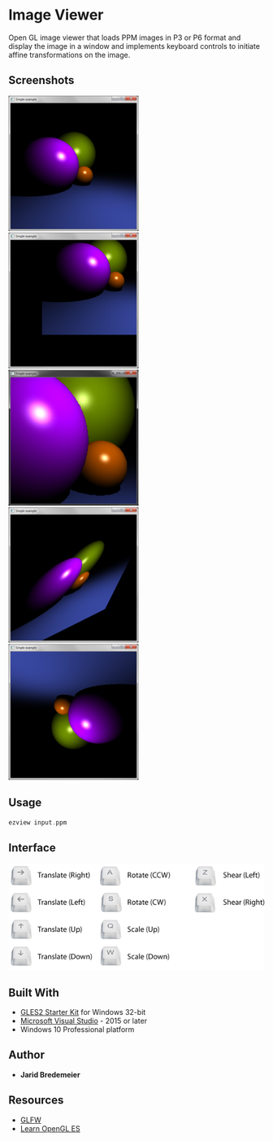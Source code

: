 # Image Viewer
Open GL image viewer that loads PPM images in P3 or P6 format and display the image in a window and implements keyboard controls to initiate affine transformations on the image.
 
## Screenshots
<img src="https://github.com/jbredeme/Image-Viewer/blob/master/examples/png/original.png" width="256"> <img src="https://github.com/jbredeme/Image-Viewer/blob/master/examples/png/translate.png" width="256"> <img src="https://github.com/jbredeme/Image-Viewer/blob/master/examples/png/scale.png" width="256"><br />
<img src="https://github.com/jbredeme/Image-Viewer/blob/master/examples/png/shear.png" width="256"> <img src="https://github.com/jbredeme/Image-Viewer/blob/master/examples/png/rotate.png" width="256">

## Usage
```c
ezview input.ppm
```
## Interface
<img src="https://github.com/jbredeme/Image-Viewer/blob/master/examples/png/controls.png" width="512">

## Built With
* [GLES2 Starter Kit] for Windows 32-bit
* [Microsoft Visual Studio] - 2015 or later
* Windows 10 Professional platform

## Author
* **Jarid Bredemeier**

## Resources
* [GLFW]
* [Learn OpenGL ES]

[GLES2 Starter Kit]: https://bitbucket.org/jdpalmer/gles2-starter-kit
[GLFW]: http://www.glfw.org/docs/latest/group__keys.html
[Learn OpenGL ES]: http://www.learnopengles.com/tag/linmath-h/
[Microsoft Visual Studio]: https://www.visualstudio.com/downloads/
